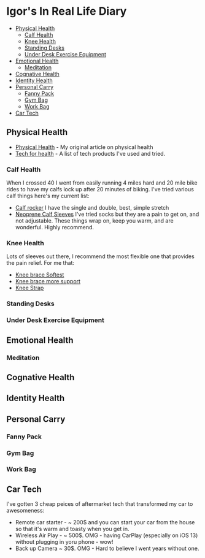 # Igor's In Real Life Diary

<!-- prettier-ignore-start -->
<!-- vim-markdown-toc GFM -->

- [Physical Health](#physical-health)
    - [Calf Health](#calf-health)
    - [Knee Health](#knee-health)
    - [Standing Desks](#standing-desks)
    - [Under Desk Exercise Equipment](#under-desk-exercise-equipment)
- [Emotional Health](#emotional-health)
    - [Meditation](#meditation)
- [Cognative Health](#cognative-health)
- [Identity Health](#identity-health)
- [Personal Carry](#personal-carry)
    - [Fanny Pack](#fanny-pack)
    - [Gym Bag](#gym-bag)
    - [Work Bag](#work-bag)
- [Car Tech](#car-tech)

<!-- vim-markdown-toc -->
<!-- prettier-ignore-end -->

## Physical Health

* [Physical Health](https://idvorkin.github.io/physical-health) - My original article on physical health
* [Tech for health](http://idvorkin.github.io/tech-health-toys) - A list of tech products I've used and tried.

### Calf Health

When I crossed 40 I went from easily running 4 miles hard and 20 mile bike rides to have my calfs lock up after 20 minutes of biking. I've tried various calf things here's my current list:

* [Calf rocker](https://www.amazon.com/dp/B001HTFZZ8/ref=emc_b_5_t) I have the single and double, best, simple stretch
* [Neoprene Calf Sleeves](https://www.amazon.com/Support-Brace-Adjustable-Splint-Compression/dp/B074734XJY/) I've tried socks but they are a pain to get on, and not adjustable. These things wrap on, keep you warm, and are wonderful. Highly recommend.

### Knee Health

Lots of sleeves out there, I recommend the most flexible one that provides the pain relief. For me that:

* [Knee brace Softest ](https://www.amazon.com/gp/product/B005BINV84/ref=ppx_yo_dt_b_search_asin_title?ie=UTF8&psc=1)
* [Knee brace more support ](https://www.amazon.com/gp/product/B019GDFN6W/ref=ppx_yo_dt_b_search_asin_title?ie=UTF8&psc=1)
* [Knee Strap](https://www.amazon.com/gp/product/B019GDFN6W/ref=ppx_yo_dt_b_search_asin_title?://www.amazon.com/gp/product/B01MYGDB2L/ref=ppx_yo_dt_b_search_asin_title?ie=UTF8&psc=1)


### Standing Desks

### Under Desk Exercise Equipment

## Emotional Health

### Meditation

## Cognative Health

## Identity Health


## Personal Carry

### Fanny Pack
### Gym Bag
### Work Bag



## Car Tech

I've gotten 3 cheap peices of aftermarket tech that transformed my car to awesomeness:

* Remote car starter - ~ 200$ and you can start your car from the house so that it's warm and toasty when you get in.
* Wireless Air Play - ~ 500$. OMG - having CarPlay (especially on iOS 13) without plugging in yoru phone - wow!
* Back up Camera ~ 30$.  OMG - Hard to believe I went years without one.

